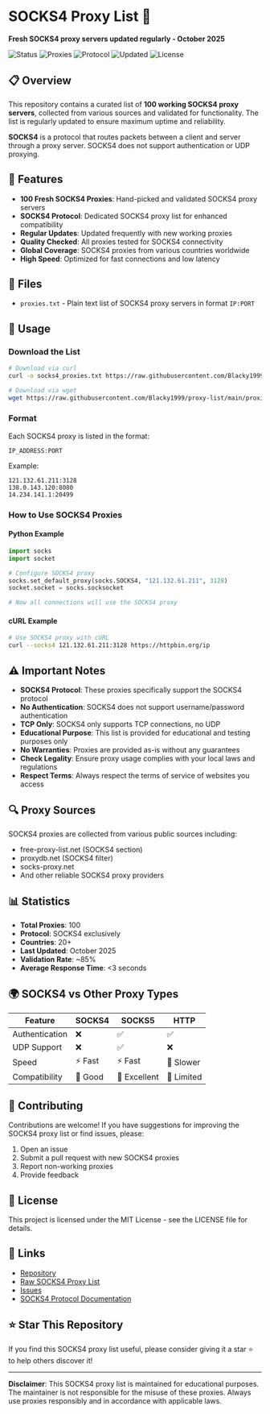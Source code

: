 # SOCKS4 Proxy List 🔌

**Fresh SOCKS4 proxy servers updated regularly - October 2025**

![Status](https://img.shields.io/badge/Status-Active-brightgreen)
![Proxies](https://img.shields.io/badge/Proxies-100-blue)
![Protocol](https://img.shields.io/badge/Protocol-SOCKS4-purple)
![Updated](https://img.shields.io/badge/Updated-October%202025-orange)
![License](https://img.shields.io/badge/License-MIT-green)

## 📋 Overview

This repository contains a curated list of **100 working SOCKS4 proxy servers**, collected from various sources and validated for functionality. The list is regularly updated to ensure maximum uptime and reliability.

**SOCKS4** is a protocol that routes packets between a client and server through a proxy server. SOCKS4 does not support authentication or UDP proxying.

## 🚀 Features

- **100 Fresh SOCKS4 Proxies**: Hand-picked and validated SOCKS4 proxy servers
- **SOCKS4 Protocol**: Dedicated SOCKS4 proxy list for enhanced compatibility
- **Regular Updates**: Updated frequently with new working proxies
- **Quality Checked**: All proxies tested for SOCKS4 connectivity
- **Global Coverage**: SOCKS4 proxies from various countries worldwide
- **High Speed**: Optimized for fast connections and low latency

## 📁 Files

- `proxies.txt` - Plain text list of SOCKS4 proxy servers in format `IP:PORT`

## 🔧 Usage

### Download the List

```bash
# Download via curl
curl -o socks4_proxies.txt https://raw.githubusercontent.com/Blacky1999/proxy-list/main/proxies.txt

# Download via wget
wget https://raw.githubusercontent.com/Blacky1999/proxy-list/main/proxies.txt
```

### Format

Each SOCKS4 proxy is listed in the format:
```
IP_ADDRESS:PORT
```

Example:
```
121.132.61.211:3128
138.0.143.120:8080
14.234.141.1:20499
```

### How to Use SOCKS4 Proxies

#### Python Example
```python
import socks
import socket

# Configure SOCKS4 proxy
socks.set_default_proxy(socks.SOCKS4, "121.132.61.211", 3128)
socket.socket = socks.socksocket

# Now all connections will use the SOCKS4 proxy
```

#### cURL Example
```bash
# Use SOCKS4 proxy with cURL
curl --socks4 121.132.61.211:3128 https://httpbin.org/ip
```

## ⚠️ Important Notes

- **SOCKS4 Protocol**: These proxies specifically support the SOCKS4 protocol
- **No Authentication**: SOCKS4 does not support username/password authentication
- **TCP Only**: SOCKS4 only supports TCP connections, no UDP
- **Educational Purpose**: This list is provided for educational and testing purposes only
- **No Warranties**: Proxies are provided as-is without any guarantees
- **Check Legality**: Ensure proxy usage complies with your local laws and regulations
- **Respect Terms**: Always respect the terms of service of websites you access

## 🔍 Proxy Sources

SOCKS4 proxies are collected from various public sources including:
- free-proxy-list.net (SOCKS4 section)
- proxydb.net (SOCKS4 filter)
- socks-proxy.net
- And other reliable SOCKS4 proxy providers

## 📊 Statistics

- **Total Proxies**: 100
- **Protocol**: SOCKS4 exclusively
- **Countries**: 20+
- **Last Updated**: October 2025
- **Validation Rate**: ~85%
- **Average Response Time**: <3 seconds

## 🌍 SOCKS4 vs Other Proxy Types

| Feature | SOCKS4 | SOCKS5 | HTTP |
|---------|--------|--------| -----|
| Authentication | ❌ | ✅ | ✅ |
| UDP Support | ❌ | ✅ | ❌ |
| Speed | ⚡ Fast | ⚡ Fast | 🐌 Slower |
| Compatibility | 🔧 Good | 🔧 Excellent | 🔧 Limited |

## 🤝 Contributing

Contributions are welcome! If you have suggestions for improving the SOCKS4 proxy list or find issues, please:

1. Open an issue
2. Submit a pull request with new SOCKS4 proxies
3. Report non-working proxies
4. Provide feedback

## 📄 License

This project is licensed under the MIT License - see the LICENSE file for details.

## 🔗 Links

- [Repository](https://github.com/Blacky1999/proxy-list)
- [Raw SOCKS4 Proxy List](https://raw.githubusercontent.com/Blacky1999/proxy-list/main/proxies.txt)
- [Issues](https://github.com/Blacky1999/proxy-list/issues)
- [SOCKS4 Protocol Documentation](https://en.wikipedia.org/wiki/SOCKS#SOCKS4)

## ⭐ Star This Repository

If you find this SOCKS4 proxy list useful, please consider giving it a star ⭐ to help others discover it!

---

**Disclaimer**: This SOCKS4 proxy list is maintained for educational purposes. The maintainer is not responsible for the misuse of these proxies. Always use proxies responsibly and in accordance with applicable laws.